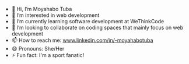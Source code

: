 - 👋 Hi, I’m Moyahabo Tuba
- 👀 I’m interested in web development 
- 🌱 I’m currently learning software development at WeThinkCode
- 💞️ I’m looking to collaborate on coding spaces that mainly focus on web development
- 📫 How to reach me: www.linkedin.com/in/-moyahabotuba
- 😄 Pronouns: She/Her 
- ⚡ Fun fact: I'm a sport fanatic!

<!---
07-31/07-31 is a ✨ special ✨ repository because its `README.md` (this file) appears on your GitHub profile.
You can click the Preview link to take a look at your changes.
--->
